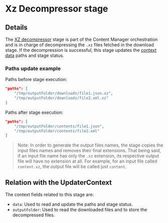 # Xz Decompressor stage

## Details

The [XZ decompressor](../../src/components/XZDecompressor.hpp) stage is part of the Content Manager orchestration and is in charge of decompressing the `.xz` files fetched in the download stage. If the decompression is successful, this stage updates the [context data](../../src/components/updaterContext.hpp) paths and stage status.

### Paths update example

Paths before stage execution:
```json
"paths": [
    "/tmp/outputFolder/downloads/file1.json.xz",
    "/tmp/outputFolder/downloads/file2.xml.xz"
]
```

Paths after stage execution:
```json
"paths": [
    "/tmp/outputFolder/contents/file1.json",
    "/tmp/outputFolder/contents/file2.xml"
]
```

> Note: In order to generate the output files names, the stage copies the input files names and removes their final extensions. That being said, if an input file name has only the `.xz` extension, its respective output file will have no extension at all. For example, for an input file called `content.xz`, the output file will be called just `content`.

## Relation with the UpdaterContext

The context fields related to this stage are:

- `data`: Used to read and update the paths and stage status.
- `outputFolder`: Used to read the downloaded files and to store the decompressed files.

